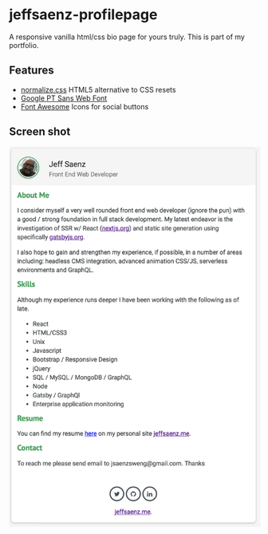 # jeffsaenz-profilepage

A responsive vanilla html/css bio page for yours truly. This is part of my portfolio. 

## Features

* [normalize.css](https://necolas.github.io/normalize.css/) HTML5 alternative to CSS resets
* [Google PT Sans Web Font](https://fonts.google.com/specimen/PT+Sans)
* [Font Awesome](https://fontawesome.com/) Icons for social buttons

## Screen shot

![](screenshots/page.png)
